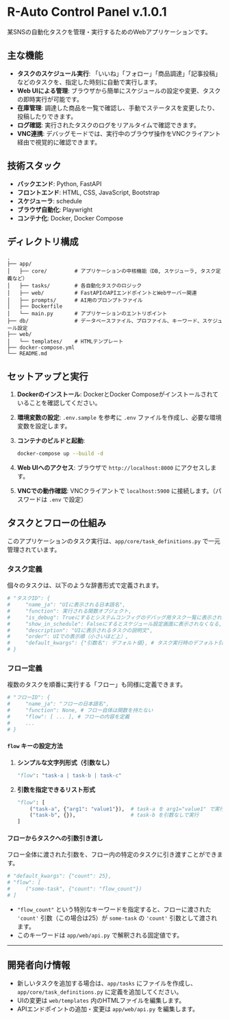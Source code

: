# R-Auto Control Panel v.1.0.1

某SNSの自動化タスクを管理・実行するためのWebアプリケーションです。

## 主な機能

- **タスクのスケジュール実行**: 「いいね」「フォロー」「商品調達」「記事投稿」などのタスクを、指定した時刻に自動で実行します。
- **Web UIによる管理**: ブラウザから簡単にスケジュールの設定や変更、タスクの即時実行が可能です。
- **在庫管理**: 調達した商品を一覧で確認し、手動でステータスを変更したり、投稿したりできます。
- **ログ確認**: 実行されたタスクのログをリアルタイムで確認できます。
- **VNC連携**: デバッグモードでは、実行中のブラウザ操作をVNCクライアント経由で視覚的に確認できます。

## 技術スタック

- **バックエンド**: Python, FastAPI
- **フロントエンド**: HTML, CSS, JavaScript, Bootstrap
- **スケジューラ**: schedule
- **ブラウザ自動化**: Playwright
- **コンテナ化**: Docker, Docker Compose

## ディレクトリ構成

```
.
├── app/
│   ├── core/         # アプリケーションの中核機能（DB, スケジューラ, タスク定義など）
│   ├── tasks/        # 各自動化タスクのロジック
│   ├── web/          # FastAPIのAPIエンドポイントとWebサーバー関連
│   ├── prompts/      # AI用のプロンプトファイル
│   ├── Dockerfile
│   └── main.py       # アプリケーションのエントリポイント
├── db/               # データベースファイル、プロファイル、キーワード、スケジュール設定
├── web/
│   └── templates/    # HTMLテンプレート
├── docker-compose.yml
└── README.md
```

## セットアップと実行

1.  **Dockerのインストール**: DockerとDocker Composeがインストールされていることを確認してください。
2.  **環境変数の設定**: `.env.sample` を参考に `.env` ファイルを作成し、必要な環境変数を設定します。
3.  **コンテナのビルドと起動**:

    ```bash
    docker-compose up --build -d
    ```

4.  **Web UIへのアクセス**:
    ブラウザで `http://localhost:8000` にアクセスします。

5.  **VNCでの動作確認**:
    VNCクライアントで `localhost:5900` に接続します。（パスワードは `.env` で設定）

## タスクとフローの仕組み

このアプリケーションのタスク実行は、`app/core/task_definitions.py` で一元管理されています。

### タスク定義

個々のタスクは、以下のような辞書形式で定義されます。

```python
# "タスクID": {
#     "name_ja": "UIに表示される日本語名",
#     "function": 実行される関数オブジェクト,
#     "is_debug": Trueにするとシステムコンフィグのデバッグ用タスク一覧に表示される,
#     "show_in_schedule": Falseにするとスケジュール設定画面に表示されなくなる,
#     "description": "UIに表示されるタスクの説明文",
#     "order": UIでの表示順（小さいほど上）,
#     "default_kwargs": {"引数名": デフォルト値}, # タスク実行時のデフォルト引数
# }
```

### フロー定義

複数のタスクを順番に実行する「フロー」も同様に定義できます。

```python
# "フローID": {
#     "name_ja": "フローの日本語名",
#     "function": None, # フロー自体は関数を持たない
#     "flow": [ ... ], # フローの内容を定義
#     ...
# }
```

#### `flow` キーの設定方法

1.  **シンプルな文字列形式（引数なし）**

    ```python
    "flow": "task-a | task-b | task-c"
    ```

2.  **引数を指定できるリスト形式**

    ```python
    "flow": [
        ("task-a", {"arg1": "value1"}),  # task-a を arg1="value1" で実行
        ("task-b", {}),                  # task-b を引数なしで実行
    ]
    ```

#### フローからタスクへの引数引き渡し

フロー全体に渡された引数を、フロー内の特定のタスクに引き渡すことができます。

```python
# "default_kwargs": {"count": 25},
# "flow": [
#     ("some-task", {"count": "flow_count"})
# ]
```

-   `"flow_count"` という特別なキーワードを指定すると、フローに渡された `'count'` 引数（この場合は25）が `some-task` の `'count'` 引数として渡されます。
-   このキーワードは `app/web/api.py` で解釈される固定値です。

---

## 開発者向け情報

- 新しいタスクを追加する場合は、`app/tasks` にファイルを作成し、`app/core/task_definitions.py` に定義を追加してください。
- UIの変更は `web/templates` 内のHTMLファイルを編集します。
- APIエンドポイントの追加・変更は `app/web/api.py` を編集します。
